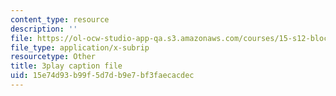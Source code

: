 ```yaml
---
content_type: resource
description: ''
file: https://ol-ocw-studio-app-qa.s3.amazonaws.com/courses/15-s12-blockchain-and-money-fall-2018/15e74d93b99f5d7db9e7bf3faecacdec_5auv_xrvoJk.vtt
file_type: application/x-subrip
resourcetype: Other
title: 3play caption file
uid: 15e74d93-b99f-5d7d-b9e7-bf3faecacdec
---
```

